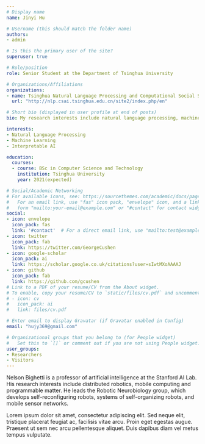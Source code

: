 ```yaml
---
# Display name
name: Jinyi Hu

# Username (this should match the folder name)
authors:
- admin

# Is this the primary user of the site?
superuser: true

# Role/position
role: Senior Student at the Department of Tsinghua University

# Organizations/Affiliations
organizations:
- name: Tsinghua Natural Language Processing and Computational Social Science Lab (THUNLP)
  url: "http://nlp.csai.tsinghua.edu.cn/site2/index.php/en"

# Short bio (displayed in user profile at end of posts)
bio: My research interests include natural language processing, machine learning and interpretable AI.

interests:
- Natural Language Processing
- Machine Learning 
- Interpretable AI

education:
  courses:
  - course: BSc in Computer Science and Technology
    institution: Tsinghua University
    year: 2021(expected)

# Social/Academic Networking
# For available icons, see: https://sourcethemes.com/academic/docs/page-builder/#icons
#   For an email link, use "fas" icon pack, "envelope" icon, and a link in the
#   form "mailto:your-email@example.com" or "#contact" for contact widget.
social:
- icon: envelope
  icon_pack: fas
  link: '#contact'  # For a direct email link, use "mailto:test@example.org".
- icon: twitter
  icon_pack: fab
  link: https://twitter.com/GeorgeCushen
- icon: google-scholar
  icon_pack: ai
  link: https://scholar.google.co.uk/citations?user=sIwtMXoAAAAJ
- icon: github
  icon_pack: fab
  link: https://github.com/gcushen
# Link to a PDF of your resume/CV from the About widget.
# To enable, copy your resume/CV to `static/files/cv.pdf` and uncomment the lines below.
# - icon: cv
#   icon_pack: ai
#   link: files/cv.pdf

# Enter email to display Gravatar (if Gravatar enabled in Config)
email: "hujy369@gmail.com"

# Organizational groups that you belong to (for People widget)
#   Set this to `[]` or comment out if you are not using People widget.
user_groups:
- Researchers
- Visitors
---
```


Nelson Bighetti is a professor of artificial intelligence at the Stanford AI Lab. His research interests include distributed robotics, mobile computing and programmable matter. He leads the Robotic Neurobiology group, which develops self-reconfiguring robots, systems of self-organizing robots, and mobile sensor networks.

Lorem ipsum dolor sit amet, consectetur adipiscing elit. Sed neque elit, tristique placerat feugiat ac, facilisis vitae arcu. Proin eget egestas augue. Praesent ut sem nec arcu pellentesque aliquet. Duis dapibus diam vel metus tempus vulputate.
